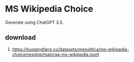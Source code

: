 # MS Wikipedia Choice

Generate using ChatGPT 3.5.

## download

1. https://huggingface.co/datasets/mesolitica/ms-wikipedia-choice/resolve/main/qa-ms-wikipedia.jsonl